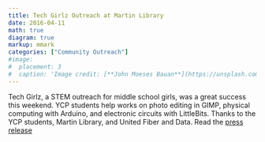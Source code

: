 ```yaml
---
title: Tech Girlz Outreach at Martin Library
date: 2016-04-11
math: true
diagram: true
markup: mmark
categories: ["Community Outreach"]
#image:
#  placement: 3
#  caption: 'Image credit: [**John Moeses Bauan**](https://unsplash.com/photos/OGZtQF8iC0g)'
---
```


Tech Girlz, a STEM outreach for middle school girls, was a great success this weekend. YCP students help works on photo editing in GIMP, physical computing with Arduino, and electronic circuits with LittleBits. Thanks to the YCP students, Martin Library, and United Fiber and Data. Read the [press release](/posts/techgirlz/York-TechGirlz-Workshop-Introduces-Girls-to-Tech-Opportunities-Gigabit-Revolution.pdf)
